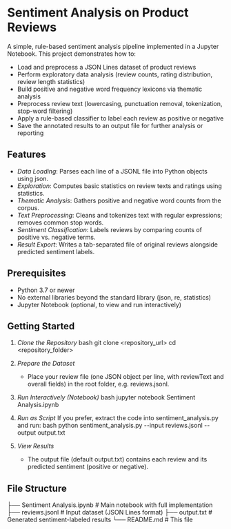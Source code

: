 # Sentiment Analysis on Product Reviews

A simple, rule-based sentiment analysis pipeline implemented in a Jupyter Notebook. This project demonstrates how to:

- Load and preprocess a JSON Lines dataset of product reviews
- Perform exploratory data analysis (review counts, rating distribution, review length statistics)
- Build positive and negative word frequency lexicons via thematic analysis
- Preprocess review text (lowercasing, punctuation removal, tokenization, stop-word filtering)
- Apply a rule-based classifier to label each review as positive or negative
- Save the annotated results to an output file for further analysis or reporting

## Features

- *Data Loading*: Parses each line of a JSONL file into Python objects using json.
- *Exploration*: Computes basic statistics on review texts and ratings using statistics.
- *Thematic Analysis*: Gathers positive and negative word counts from the corpus.
- *Text Preprocessing*: Cleans and tokenizes text with regular expressions; removes common stop words.
- *Sentiment Classification*: Labels reviews by comparing counts of positive vs. negative terms.
- *Result Export*: Writes a tab-separated file of original reviews alongside predicted sentiment labels.

## Prerequisites

- Python 3.7 or newer
- No external libraries beyond the standard library (json, re, statistics)
- Jupyter Notebook (optional, to view and run interactively)

## Getting Started

1. *Clone the Repository*
   bash
   git clone <repository_url>
   cd <repository_folder>
   

2. *Prepare the Dataset*
   - Place your review file (one JSON object per line, with reviewText and overall fields) in the root folder, e.g. reviews.jsonl.

3. *Run Interactively (Notebook)*
   bash
   jupyter notebook Sentiment Analysis.ipynb
   

4. *Run as Script*
   If you prefer, extract the code into sentiment_analysis.py and run:
   bash
   python sentiment_analysis.py --input reviews.jsonl --output output.txt
   

5. *View Results*
   - The output file (default output.txt) contains each review and its predicted sentiment (positive or negative).

## File Structure


├── Sentiment Analysis.ipynb   # Main notebook with full implementation
├── reviews.jsonl               # Input dataset (JSON Lines format)
├── output.txt                  # Generated sentiment-labeled results
└── README.md                   # This file
